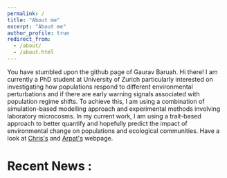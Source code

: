 ```yaml
---
permalink: /
title: "About me"
excerpt: "About me"
author_profile: true
redirect_from: 
  - /about/
  - /about.html
---
```

 You have stumbled upon the github page of Gaurav Baruah. Hi there! I am currently a PhD student at University of Zurich particularly interested on investigating how populations respond to different environmental perturbations and 
   if there are  early warning signals associated with population regime shifts. 
   To achieve this, I am using a combination of simulation-based modelling approach and 
   experimental methods involving laboratory microcosms. In my current work, 
   I am using a trait-based approach to better quantify and hopefully predict the impact 
   of environmental change on populations and ecological communities. 
   Have a look at [Chris's](http://www.chrisclementsresearch.co.uk/) and [Arpat's](http://www.popecol.org/) webpage. 


Recent News :
======
